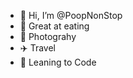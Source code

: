 - 👋 Hi, I’m @PoopNonStop
- 👀 Great at eating
- 📸 Photograhy
- ✈️  Travel
- 🌱 Leaning to Code

<!---
PoopNonStop/PoopNonStop is a ✨ special ✨ repository because its `README.md` (this file) appears on your GitHub profile.
You can click the Preview link to take a look at your changes.
--->
